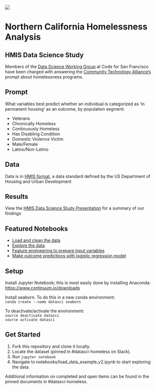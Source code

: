 ![](datasciheader.png)
# Northern California Homelessness Analysis

## HMIS Data Science Study

Members of the [Data Science Working Group](https://github.com/sfbrigade/data-science-wg) at Code for San Francisco have been charged with answering the [Community Technology Alliance’s](https://ctagroup.org/) prompt about homelessness programs.

## Prompt
What variables best predict whether an individual is categorized as ‘in permanent housing’ as an outcome, by population segment:
- Veterans
- Chronically Homeless
- Continuously Homeless
- Has Disabling Condition
- Domestic Violence Victim
- Male/Female
- Latino/Non-Latino

## Data
Data is in [HMIS format](https://www.hudexchange.info/programs/hmis/), a data standard defined by the US Department of Housing and Urban Development 

## Results
View the [HMIS Data Science Study Presentation](https://docs.google.com/presentation/d/1VqjvqFESZXEjwaNqLywOfcIeyVFPAKO_So9wIdsvWgs/edit?usp=sharing) for a summary of our findings

## Featured Notebooks
- [Load and clean the data](https://github.com/sfbrigade/datasci-sf-homeless-project/blob/master/notebooks/load_data_example_v2.ipynb)
- [Explore the data](https://github.com/sfbrigade/datasci-sf-homeless-project/blob/master/notebooks/2016-10-19_mvm_exploration.ipynb)
- [Feature engineering to prepare input variables](https://github.com/sfbrigade/datasci-sf-homeless-project/blob/master/notebooks/2016-12-05_mvm_one_hot_encode.ipynb)
- [Make outcome predictions with logistic regression model](https://github.com/warmlogic/datasci-sf-homeless-project/blob/master/notebooks/2017-01-22_mvm_permanent_housing_predictions.ipynb)

## Setup

Install Jupyter Notebook; this is most easily done by installing Anaconda: https://www.continuum.io/downloads

Install seaborn. To do this in a new conda environment:  
```conda create --name datasci seaborn```

To deactivate/activate the environment:  
```source deactivate datasci```  
```source activate datasci```

## Get Started

1. Fork this repository and clone it locally.
2. Locate the dataset (pinned in #datasci-homeless on Slack).
3. Run ```jupyter notebook```
4. Navigate to notebooks/load_data_example_v2.ipynb to start exploring the data.

Additional information on completed and open items can be found in the pinned documents in #datasci-homeless.
